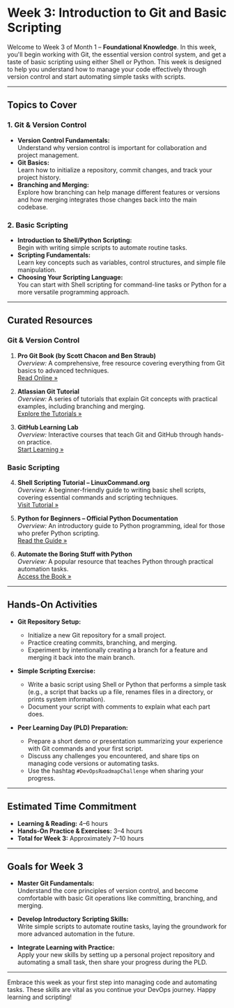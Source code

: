 # Week 3: Introduction to Git and Basic Scripting

Welcome to Week 3 of Month 1 – **Foundational Knowledge**. In this week, you'll begin working with Git, the essential version control system, and get a taste of basic scripting using either Shell or Python. This week is designed to help you understand how to manage your code effectively through version control and start automating simple tasks with scripts.

---

## Topics to Cover

### 1. Git & Version Control
- **Version Control Fundamentals:**  
  Understand why version control is important for collaboration and project management.
- **Git Basics:**  
  Learn how to initialize a repository, commit changes, and track your project history.
- **Branching and Merging:**  
  Explore how branching can help manage different features or versions and how merging integrates those changes back into the main codebase.

### 2. Basic Scripting
- **Introduction to Shell/Python Scripting:**  
  Begin with writing simple scripts to automate routine tasks.
- **Scripting Fundamentals:**  
  Learn key concepts such as variables, control structures, and simple file manipulation.
- **Choosing Your Scripting Language:**  
  You can start with Shell scripting for command-line tasks or Python for a more versatile programming approach.

---

## Curated Resources

### Git & Version Control
1. **Pro Git Book (by Scott Chacon and Ben Straub)**  
   *Overview:* A comprehensive, free resource covering everything from Git basics to advanced techniques.  
   [Read Online »](https://git-scm.com/book/en/v2)

2. **Atlassian Git Tutorial**  
   *Overview:* A series of tutorials that explain Git concepts with practical examples, including branching and merging.  
   [Explore the Tutorials »](https://www.atlassian.com/git/tutorials)

3. **GitHub Learning Lab**  
   *Overview:* Interactive courses that teach Git and GitHub through hands-on practice.  
   [Start Learning »](https://lab.github.com/)

### Basic Scripting
4. **Shell Scripting Tutorial – LinuxCommand.org**  
   *Overview:* A beginner-friendly guide to writing basic shell scripts, covering essential commands and scripting techniques.  
   [Visit Tutorial »](https://linuxcommand.org/lc3_writing_shell_scripts.php)

5. **Python for Beginners – Official Python Documentation**  
   *Overview:* An introductory guide to Python programming, ideal for those who prefer Python scripting.  
   [Read the Guide »](https://docs.python.org/3/tutorial/index.html)

6. **Automate the Boring Stuff with Python**  
   *Overview:* A popular resource that teaches Python through practical automation tasks.  
   [Access the Book »](https://automatetheboringstuff.com/)

---

## Hands-On Activities

- **Git Repository Setup:**
    - Initialize a new Git repository for a small project.
    - Practice creating commits, branching, and merging.
    - Experiment by intentionally creating a branch for a feature and merging it back into the main branch.

- **Simple Scripting Exercise:**
    - Write a basic script using Shell or Python that performs a simple task (e.g., a script that backs up a file, renames files in a directory, or prints system information).
    - Document your script with comments to explain what each part does.

- **Peer Learning Day (PLD) Preparation:**
    - Prepare a short demo or presentation summarizing your experience with Git commands and your first script.
    - Discuss any challenges you encountered, and share tips on managing code versions or automating tasks.
    - Use the hashtag `#DevOpsRoadmapChallenge` when sharing your progress.

---

## Estimated Time Commitment

- **Learning & Reading:** 4–6 hours
- **Hands-On Practice & Exercises:** 3–4 hours
- **Total for Week 3:** Approximately 7–10 hours

---

## Goals for Week 3

- **Master Git Fundamentals:**  
  Understand the core principles of version control, and become comfortable with basic Git operations like committing, branching, and merging.

- **Develop Introductory Scripting Skills:**  
  Write simple scripts to automate routine tasks, laying the groundwork for more advanced automation in the future.

- **Integrate Learning with Practice:**  
  Apply your new skills by setting up a personal project repository and automating a small task, then share your progress during the PLD.

---

Embrace this week as your first step into managing code and automating tasks. These skills are vital as you continue your DevOps journey. Happy learning and scripting!
